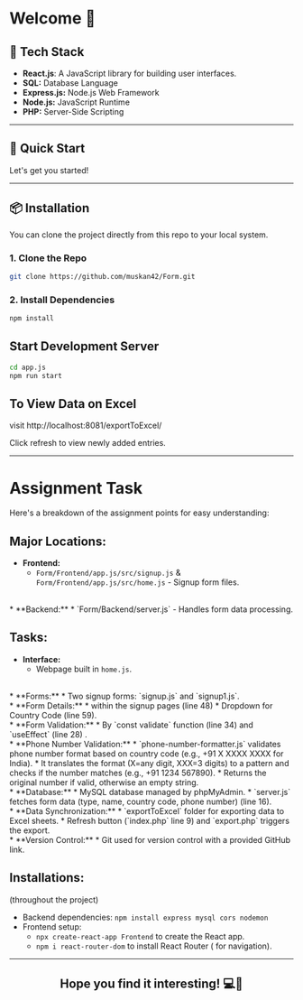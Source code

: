 # Welcome 🌟

## 🚀 Tech Stack
- **React.js**: A JavaScript library for building user interfaces.
- **SQL:** Database Language
- **Express.js:** Node.js Web Framework
- **Node.js:** JavaScript Runtime 
- **PHP:** Server-Side Scripting 

---

## 🚀 Quick Start
Let's get you started!

---

## 📦 Installation

You can clone the project directly from this repo to your local system.

### 1. Clone the Repo

```bash
git clone https://github.com/muskan42/Form.git
```

### 2. Install Dependencies

```bash
npm install
```

## Start Development Server

```bash
cd app.js
npm run start
```

## To View Data on Excel

visit http://localhost:8081/exportToExcel/

Click refresh to view newly added entries.

---

# Assignment Task

Here's a breakdown of the assignment points for easy understanding:

## Major Locations:

* **Frontend:**
    * `Form/Frontend/app.js/src/signup.js` & `Form/Frontend/app.js/src/home.js` - Signup form files.
<br/>
* **Backend:**
    * `Form/Backend/server.js` - Handles form data processing.

## Tasks:

* **Interface:**
    * Webpage built in `home.js`.
<br/>
* **Forms:**
    * Two signup forms: `signup.js` and `signup1.js`.
<br/>
* **Form Details:**
    * within the signup pages (line 48)
    * Dropdown for Country Code (line 59).
<br/>
* **Form Validation:**
    * By `const validate` function (line 34) and `useEffect` (line 28) .
<br/>
* **Phone Number Validation:**
    * `phone-number-formatter.js` validates phone number format based on country code (e.g., +91 X XXXX XXXX for India).
        * It translates the format (X=any digit, XXX=3 digits) to a pattern and checks if the number matches (e.g., +91 1234 567890).
        * Returns the original number if valid, otherwise an empty string.
<br/>
* **Database:**
    * MySQL database managed by phpMyAdmin.
    * `server.js` fetches form data (type, name, country code, phone number) (line 16).
<br/>
* **Data Synchronization:**
    * `exportToExcel` folder for exporting data to Excel sheets.
    * Refresh button (`index.php` line 9) and `export.php` triggers the export.
<br/>
* **Version Control:**
    * Git used for version control with a provided GitHub link.

## Installations: 
(throughout the project)

* Backend dependencies: `npm install express mysql cors nodemon`
* Frontend setup:
    * `npx create-react-app Frontend` to create the React app.
    * `npm i react-router-dom` to install React Router ( for navigation).

---

<div align="center">
  <h2>Hope you find it interesting! 💻🌟</h2>
</div>
<br/>
